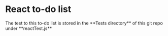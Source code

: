 <h1>React to-do list</h1>

<p>The test to this to-do list is stored in the **Tests directory** of this git repo under **reactTest.js**</p>
